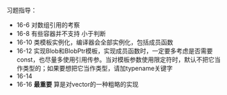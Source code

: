 习题指导：

- 16-6  对数组引用的考察
- 16-8 有些容器并不支持 小于判断
- 16-10 类模板实例化，编译器会全部实例化，包括成员函数
- 16-12 实现Blob和BlobPtr模板，实现成员函数时，一定要多考虑是否需要const，也尽量多使用引用传参。当对模板参数使用限定符时，默认不把它当作类型的；如果要想把它当作类型，请加typename关键字
- 16-14
- 16-16 **最重要** 算是对vector的一种粗略的实现